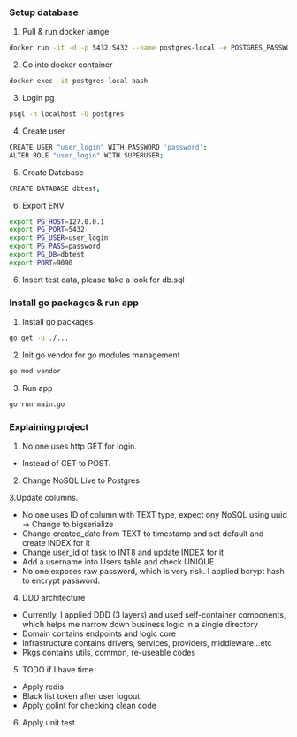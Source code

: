 ### Setup database

1. Pull & run docker iamge

```bash
docker run -it -d -p 5432:5432 --name postgres-local -e POSTGRES_PASSWORD=password postgres
```

2. Go into docker container

```bash
docker exec -it postgres-local bash
```

3. Login pg

```bash
psql -h localhost -U postgres
```

4. Create user

```bash
CREATE USER "user_login" WITH PASSWORD 'password';
ALTER ROLE "user_login" WITH SUPERUSER;
```

5. Create Database

```bash
CREATE DATABASE dbtest;
```

6. Export ENV

```bash
export PG_HOST=127.0.0.1
export PG_PORT=5432
export PG_USER=user_login
export PG_PASS=password
export PG_DB=dbtest
export PORT=9090
```

6. Insert test data, please take a look for db.sql

### Install go packages & run app

1. Install go packages

```bash
go get -u ./...
```

2. Init go vendor for go modules management

```bash
go mod vendor
```

3. Run app

```bash
go run main.go
```

### Explaining project

1. No one uses http GET for login.

- Instead of GET to POST.

2. Change NoSQL Live to Postgres

3.Update columns.

- No one uses ID of column with TEXT type, expect ony NoSQL using uuid -> Change to bigserialize
- Change created_date from TEXT to timestamp and set default and create INDEX for it
- Change user_id of task to INT8 and update INDEX for it
- Add a username into Users table and check UNIQUE
- No one exposes raw password, which is very risk. I applied bcrypt hash to encrypt password.

4. DDD architecture

- Currently, I applied DDD (3 layers) and used self-container components, which helps me narrow down business logic in a single directory
- Domain contains endpoints and logic core
- Infrastructure contains drivers, services, providers, middleware...etc
- Pkgs contains utils, common, re-useable codes

5. TODO if I have time
- Apply redis
- Black list token after user logout.
- Apply golint for checking clean code

6. Apply unit test
